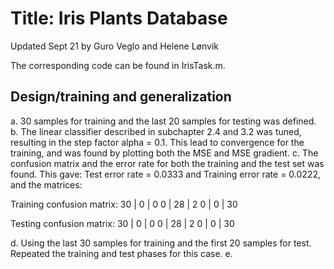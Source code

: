 # Title: Iris Plants Database
Updated Sept 21 by Guro Veglo and Helene Lønvik

The corresponding code can be found in IrisTask.m. 

## Design/training and generalization
a. 30 samples for training and the last 20 samples for testing was defined. 
b. The linear classifier described in subchapter 2.4 and 3.2 was tuned, resulting in the step factor alpha = 0.1. 
   This lead to convergence for the training, and was found by plotting both the MSE and MSE gradient. 
c. The confusion matrix and the error rate for both the training and the test set was found. 
   This gave: Test error rate = 0.0333 and Training error rate = 0.0222, and the matrices:

Training confusion matrix:
30  | 0  | 0
0   | 28 | 2
0   | 0  | 30

Testing confusion matrix:
30  | 0  | 0
0   | 28 | 2
0   | 0  | 30


d. Using the last 30 samples for training and the first 20 samples for test. Repeated the training and test phases for this case.
e. 